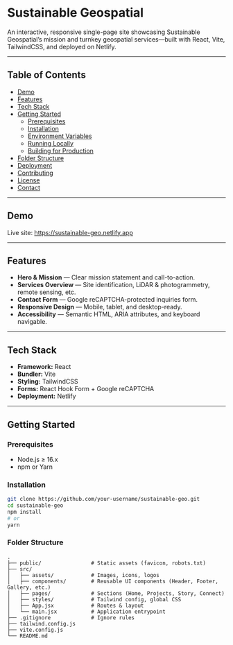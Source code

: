 # Sustainable Geospatial

An interactive, responsive single-page site showcasing Sustainable Geospatial’s mission and turnkey geospatial services—built with React, Vite, TailwindCSS, and deployed on Netlify.

---

## Table of Contents

- [Demo](#demo)  
- [Features](#features)  
- [Tech Stack](#tech-stack)  
- [Getting Started](#getting-started)  
  - [Prerequisites](#prerequisites)  
  - [Installation](#installation)  
  - [Environment Variables](#environment-variables)  
  - [Running Locally](#running-locally)  
  - [Building for Production](#building-for-production)  
- [Folder Structure](#folder-structure)  
- [Deployment](#deployment)  
- [Contributing](#contributing)  
- [License](#license)  
- [Contact](#contact)

---

## Demo

Live site: https://sustainable-geo.netlify.app

---

## Features

- **Hero & Mission** — Clear mission statement and call-to-action.  
- **Services Overview** — Site identification, LiDAR & photogrammetry, remote sensing, etc.  
- **Contact Form** — Google reCAPTCHA-protected inquiries form.  
- **Responsive Design** — Mobile, tablet, and desktop-ready.  
- **Accessibility** — Semantic HTML, ARIA attributes, and keyboard navigable.

---

## Tech Stack

- **Framework:** React  
- **Bundler:** Vite  
- **Styling:** TailwindCSS  
- **Forms:** React Hook Form + Google reCAPTCHA  
- **Deployment:** Netlify

---

## Getting Started

### Prerequisites

- Node.js ≥ 16.x  
- npm or Yarn  

### Installation

```bash
git clone https://github.com/your-username/sustainable-geo.git
cd sustainable-geo
npm install
# or
yarn
```
### Folder Structure


```
.
├── public/                # Static assets (favicon, robots.txt)
├── src/
│   ├── assets/            # Images, icons, logos
│   ├── components/        # Reusable UI components (Header, Footer, Gallery, etc.)
│   ├── pages/             # Sections (Home, Projects, Story, Connect)
│   ├── styles/            # Tailwind config, global CSS
│   ├── App.jsx            # Routes & layout
│   └── main.jsx           # Application entrypoint
├── .gitignore             # Ignore rules
├── tailwind.config.js
├── vite.config.js
└── README.md


